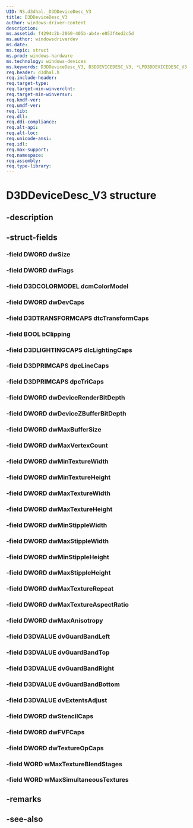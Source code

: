 ```yaml
---
UID: NS.d3dhal._D3DDeviceDesc_V3
title: D3DDeviceDesc_V3
author: windows-driver-content
description: 
ms.assetid: f4294c2b-2860-405b-ab4e-e053f4ed2c5d
ms.author: windowsdriverdev
ms.date: 
ms.topic: struct
ms.prod: windows-hardware
ms.technology: windows-devices
ms.keywords: D3DDeviceDesc_V3, D3DDEVICEDESC_V3, *LPD3DDEVICEDESC_V3
req.header: d3dhal.h
req.include-header:
req.target-type:
req.target-min-winverclnt:
req.target-min-winversvr:
req.kmdf-ver:
req.umdf-ver:
req.lib:
req.dll:
req.ddi-compliance:
req.alt-api:
req.alt-loc:
req.unicode-ansi:
req.idl:
req.max-support:
req.namespace:
req.assembly:
req.type-library:
---
```


# D3DDeviceDesc_V3 structure

## -description



## -struct-fields

### -field DWORD dwSize			
 	
### -field DWORD dwFlags			
 	
### -field D3DCOLORMODEL dcmColorModel			
 	
### -field DWORD dwDevCaps			
 	
### -field D3DTRANSFORMCAPS dtcTransformCaps			
 	
### -field BOOL bClipping			
 	
### -field D3DLIGHTINGCAPS dlcLightingCaps			
 	
### -field D3DPRIMCAPS dpcLineCaps			
 	
### -field D3DPRIMCAPS dpcTriCaps			
 	
### -field DWORD dwDeviceRenderBitDepth			
 	
### -field DWORD dwDeviceZBufferBitDepth			
 	
### -field DWORD dwMaxBufferSize			
 	
### -field DWORD dwMaxVertexCount			
 	
### -field DWORD dwMinTextureWidth			
 	
### -field DWORD dwMinTextureHeight			
 	
### -field DWORD dwMaxTextureWidth			
 	
### -field DWORD dwMaxTextureHeight			
 	
### -field DWORD dwMinStippleWidth			
 	
### -field DWORD dwMaxStippleWidth			
 	
### -field DWORD dwMinStippleHeight			
 	
### -field DWORD dwMaxStippleHeight			
 	
### -field DWORD dwMaxTextureRepeat			
 	
### -field DWORD dwMaxTextureAspectRatio			
 	
### -field DWORD dwMaxAnisotropy			
 	
### -field D3DVALUE dvGuardBandLeft			
 	
### -field D3DVALUE dvGuardBandTop			
 	
### -field D3DVALUE dvGuardBandRight			
 	
### -field D3DVALUE dvGuardBandBottom			
 	
### -field D3DVALUE dvExtentsAdjust			
 	
### -field DWORD dwStencilCaps			
 	
### -field DWORD dwFVFCaps			
 	
### -field DWORD dwTextureOpCaps			
 	
### -field WORD wMaxTextureBlendStages			
 	
### -field WORD wMaxSimultaneousTextures			
 	
## -remarks

## -see-also